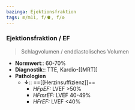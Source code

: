```yaml
---
bazinga: Ejektionsfraktion
tags: m/m11, f/🫀, f/⚙️
---
```

### Ejektionsfraktion / EF
> Schlagvolumen / enddiastolisches Volumen
- **Normwert**:: 60-70%
- **Diagnostik**:: TTE, Kardio-[[MRT]]
- **Pathologien**
	- **↓**:: ==[[Herzinsuffizienz]]==
		- *HFpEF:* LVEF >50%
		- *HFmrEF:* LVEF 40-49%
		- *HFrEF:* LVEF <40%